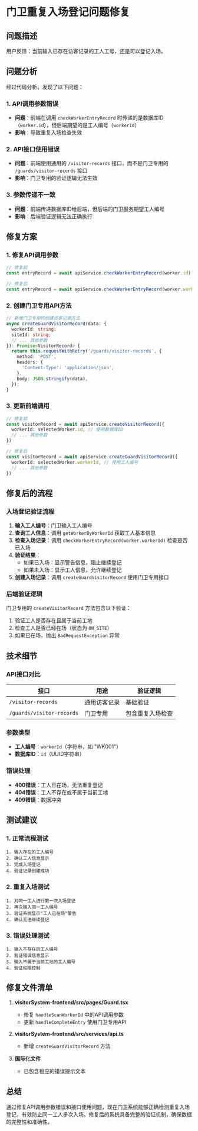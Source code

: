 # 门卫重复入场登记问题修复

## 问题描述

用户反馈：当前输入已存在访客记录的工人工号，还是可以登记入场。

## 问题分析

经过代码分析，发现了以下问题：

### 1. API调用参数错误
- **问题**：前端在调用 `checkWorkerEntryRecord` 时传递的是数据库ID（`worker.id`），但后端期望的是工人编号（`workerId`）
- **影响**：导致重复入场检查失效

### 2. API接口使用错误
- **问题**：前端使用通用的 `/visitor-records` 接口，而不是门卫专用的 `/guards/visitor-records` 接口
- **影响**：门卫专用的验证逻辑无法生效

### 3. 参数传递不一致
- **问题**：前端传递数据库ID给后端，但后端的门卫服务期望工人编号
- **影响**：后端验证逻辑无法正确执行

## 修复方案

### 1. 修复API调用参数
```typescript
// 修复前
const entryRecord = await apiService.checkWorkerEntryRecord(worker.id)

// 修复后
const entryRecord = await apiService.checkWorkerEntryRecord(worker.workerId)
```

### 2. 创建门卫专用API方法
```typescript
// 新增门卫专用的创建访客记录方法
async createGuardVisitorRecord(data: {
  workerId: string;
  siteId: string;
  // ... 其他参数
}): Promise<VisitorRecord> {
  return this.requestWithRetry('/guards/visitor-records', {
    method: 'POST',
    headers: {
      'Content-Type': 'application/json',
    },
    body: JSON.stringify(data),
  });
}
```

### 3. 更新前端调用
```typescript
// 修复前
const visitorRecord = await apiService.createVisitorRecord({
  workerId: selectedWorker.id, // 使用数据库ID
  // ... 其他参数
})

// 修复后
const visitorRecord = await apiService.createGuardVisitorRecord({
  workerId: selectedWorker.workerId, // 使用工人编号
  // ... 其他参数
})
```

## 修复后的流程

### 入场登记验证流程
1. **输入工人编号**：门卫输入工人编号
2. **查询工人信息**：调用 `getWorkerByWorkerId` 获取工人基本信息
3. **检查入场记录**：调用 `checkWorkerEntryRecord(worker.workerId)` 检查是否已入场
4. **验证结果**：
   - 如果已入场：显示警告信息，阻止继续登记
   - 如果未入场：显示工人信息，允许继续登记
5. **创建入场记录**：调用 `createGuardVisitorRecord` 使用门卫专用接口

### 后端验证逻辑
门卫专用的 `createVisitorRecord` 方法包含以下验证：
1. 验证工人是否存在且属于当前工地
2. 检查工人是否已经在场（状态为 `ON_SITE`）
3. 如果已在场，抛出 `BadRequestException` 异常

## 技术细节

### API接口对比
| 接口 | 用途 | 验证逻辑 |
|------|------|----------|
| `/visitor-records` | 通用访客记录 | 基础验证 |
| `/guards/visitor-records` | 门卫专用 | 包含重复入场检查 |

### 参数类型
- **工人编号**：`workerId`（字符串，如 "WK001"）
- **数据库ID**：`id`（UUID字符串）

### 错误处理
- **400错误**：工人已在场，无法重复登记
- **404错误**：工人不存在或不属于当前工地
- **409错误**：数据冲突

## 测试建议

### 1. 正常流程测试
```
1. 输入存在的工人编号
2. 确认工人信息显示
3. 完成入场登记
4. 验证记录创建成功
```

### 2. 重复入场测试
```
1. 对同一工人进行第一次入场登记
2. 再次输入同一工人编号
3. 验证系统显示"工人已在场"警告
4. 确认无法继续登记
```

### 3. 错误处理测试
```
1. 输入不存在的工人编号
2. 验证错误信息显示
3. 输入不属于当前工地的工人编号
4. 验证权限控制
```

## 修复文件清单

1. **visitorSystem-frontend/src/pages/Guard.tsx**
   - 修复 `handleScanWorkerId` 中的API调用参数
   - 更新 `handleCompleteEntry` 使用门卫专用API

2. **visitorSystem-frontend/src/services/api.ts**
   - 新增 `createGuardVisitorRecord` 方法

3. **国际化文件**
   - 已包含相应的错误提示文本

## 总结

通过修复API调用参数错误和接口使用问题，现在门卫系统能够正确检测重复入场登记，有效防止同一工人多次入场。修复后的系统具备完整的验证机制，确保数据的完整性和准确性。
